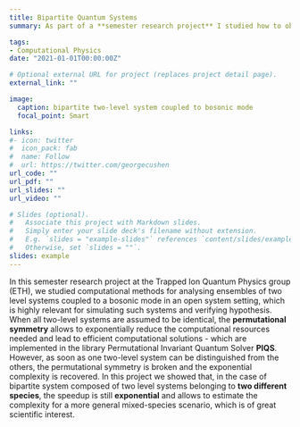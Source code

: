```yaml
---
title: Bipartite Quantum Systems
summary: As part of a **semester research project** I studied how to obtain an exponential reduction of complexity for simulating bipartite quantum systems coupled to a bosonic mode.

tags:
- Computational Physics
date: "2021-01-01T00:00:00Z"

# Optional external URL for project (replaces project detail page).
external_link: ""

image:
  caption: bipartite two-level system coupled to bosonic mode
  focal_point: Smart

links:
#- icon: twitter
#  icon_pack: fab
#  name: Follow
#  url: https://twitter.com/georgecushen
url_code: ""
url_pdf: ""
url_slides: ""
url_video: ""

# Slides (optional).
#   Associate this project with Markdown slides.
#   Simply enter your slide deck's filename without extension.
#   E.g. `slides = "example-slides"` references `content/slides/example-slides.md`.
#   Otherwise, set `slides = ""`.
slides: example
---
```

In this semester research project at the Trapped Ion Quantum Physics group (ETH), we studied computational methods for analysing ensembles of two level systems coupled to a bosonic mode in an open system setting, which is highly relevant for simulating such systems and verifying hypothesis. 
When all two-level systems are assumed to be identical, the **permutational symmetry** allows to exponentially reduce the computational resources needed and lead to efficient computational solutions - which are implemented in the library Permutational Invariant Quantum Solver **PIQS**. 
However, as soon as one two-level system can be distinguished from the others, the permutational symmetry is broken and the exponential complexity is recovered. 
In this project we showed that, in the case of bipartite system composed of two level systems belonging to **two different species**, the speedup is still **exponential** and allows to estimate the complexity for a more general mixed-species scenario, which is of great scientific interest.

